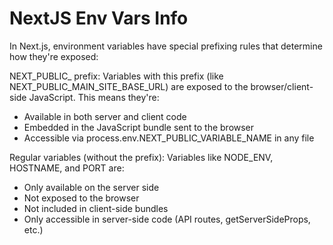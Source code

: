 
# NextJS Env Vars Info

In Next.js, environment variables have special prefixing rules that determine how they're exposed:

NEXT_PUBLIC_ prefix: Variables with this prefix (like NEXT_PUBLIC_MAIN_SITE_BASE_URL) are exposed to the browser/client-side JavaScript. This means they're:

- Available in both server and client code
- Embedded in the JavaScript bundle sent to the browser
- Accessible via process.env.NEXT_PUBLIC_VARIABLE_NAME in any file


Regular variables (without the prefix): Variables like NODE_ENV, HOSTNAME, and PORT are:

- Only available on the server side
- Not exposed to the browser
- Not included in client-side bundles
- Only accessible in server-side code (API routes, getServerSideProps, etc.)